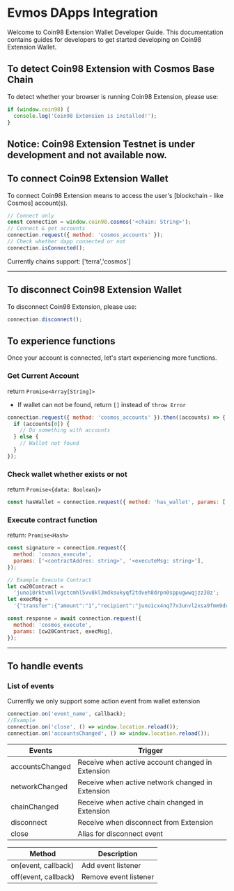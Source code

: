 # Evmos DApps Integration

Welcome to Coin98 Extension Wallet Developer Guide. This documentation contains guides for developers to get started developing on Coin98 Extension Wallet.‌

## To detect Coin98 Extension with Cosmos Base Chain

To detect whether your browser is running Coin98 Extension, please use:

```javascript
if (window.coin98) {
  console.log('Coin98 Extension is installed!');
}
```

## Notice: Coin98 Extension Testnet is under development and not available now.

## To connect Coin98 Extension Wallet

To connect Coin98 Extension means to access the user's \[blockchain - like Cosmos] account(s).

```javascript
// Connect only
const connection = window.coin98.cosmos('<chain: String>');
// Connect & get accounts
connection.request({ method: 'cosmos_accounts' });
// Check whether dapp connected or not
connection.isConnected();
```

Currently chains support: \['terra','cosmos']

***

## To disconnect Coin98 Extension Wallet

To disconnect Coin98 Extension, please use:

```javascript
connection.disconnect();
```

## To experience functions

Once your account is connected, let's start experiencing more functions.‌

### Get Current Account

return `Promise<Array[String]>`

* If wallet can not be found, return `[]` instead of `throw Error`

```javascript
connection.request({ method: 'cosmos_accounts' }).then((accounts) => {
  if (accounts[0]) {
    // Do something with accounts
  } else {
    // Wallet not found
  }
});
```

### Check wallet whether exists or not

return `Promise<{data: Boolean}>`

```javascript
const hasWallet = connection.request({ method: 'has_wallet', params: ['<chain>'] });
```

### Execute contract function

return: `Promise<Hash>`

```javascript
const signature = connection.request({
  method: 'cosmos_execute',
  params: ['<contractAddres: string>', '<executeMsg: string>'],
});

// Example Execute Contract
let cw20Contract =
  'juno10rktvmllvgctcmhl5vv8kl3mdksukyqf2tdveh8drpn0sppugwwqjzz30z';
let execMsg =
  '{"transfer":{"amount":"1","recipient":"juno1cx4nq77x3unvl2xsa9fmm9drxkexzkjnzwt2y7"}}';

const response = await connection.request({
  method: 'cosmos_execute',
  params: [cw20Contract, execMsg],
});
```

***

## To handle events

### List of events

Currently we only support some action event from wallet extension

```javascript
connection.on('event_name', callback);
​//Example
connection.on('close', () => window.location.reload());
connection.on('accountsChanged', () => window.location.reload());
```

| Events          | Trigger                                          |
| --------------- | ------------------------------------------------ |
| accountsChanged | Receive when active account changed in Extension |
| networkChanged  | Receive when active network changed in Extension |
| chainChanged    | Receive when active chain changed in Extension   |
| disconnect      | Receive when disconnect from Extension           |
| close           | Alias for disconnect event                       |

| Method               | Description           |
| -------------------- | --------------------- |
| on(event, callback)  | Add event listener    |
| off(event, callback) | Remove event listener |
